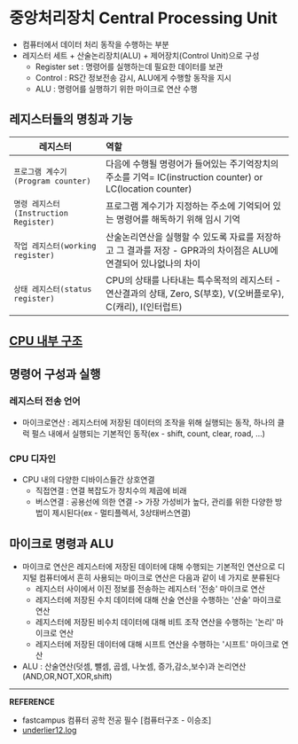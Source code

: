 # 중앙처리장치 Central Processing Unit

- 컴퓨터에서 데이터 처리 동작을 수행하는 부분
- 레지스터 세트 + 산술논리장치(ALU) + 제어장치(Control Unit)으로 구성
    - Register set : 명령어를 실행하는데 필요한 데이터를 보관
    - Control : RS간 정보전송 감시, ALU에게 수행할 동작을 지시
    - ALU : 명령어를 실행하기 위한 마이크로 연산 수행

## 레지스터들의 명칭과 기능
|레지스터 | 역할 |
|---|:---|
| `프로그램 계수기(Program counter)` |다음에 수행될 명령어가 들어있는 주기억장치의 주소를 기억= IC(instruction counter) or LC(location counter)|
| `명령 레지스터(Instruction Register)` | 프로그램 계수기가 지정하는 주소에 기억되어 있는 명령어를 해독하기 위해 임시 기억|
| `작업 레지스터(working register)` |산술논리연산을 실행할 수 있도록 자료를 저장하고 그 결과를 저장 - GPR과의 차이점은 ALU에 연결되어 있나없나의 차이|
| `상태 레지스터(status register)` | CPU의 상태를 나타내는 특수목적의 레지스터 - 연산결과의 상태, Zero, S(부호), V(오버플로우), C(캐리), I(인터럽트)|

## [CPU 내부 구조](https://velog.io/@underlier12/%EC%BB%B4%ED%93%A8%ED%84%B0%EA%B5%AC%EC%A1%B0-09-CPU-%EB%82%B4%EB%B6%80-%EA%B5%AC%EC%A1%B0%EC%99%80-%EB%A0%88%EC%A7%80%EC%8A%A4%ED%84%B0)

## 명령어 구성과 실행
### 레지스터 전송 언어
- 마이크로연산 : 레지스터에 저장된 데이터의 조작을 위해 실행되는 동작, 하나의 클럭 펄스 내에서 실행되는 기본적인 동작(ex - shift, count, clear, road, ...)

### CPU 디자인
- CPU 내의 다양한 디바이스들간 상호연결
    - 직접연결 : 연결 복잡도가 장치수의 제곱에 비래
    - 버스연결 : 공용선에 의한 연결 -> 가장 가성비가 높다, 관리를 위한 다양한 방법이 제시된다(ex - 멀티플렉서, 3상태버스연결)
    
## 마이크로 명령과 ALU
- 마이크로 연산은 레지스터에 저장된 데이터에 대해 수행되는 기본적인 연산으로 디지털 컴퓨터에서 흔히 사용되는 마이크로 연산은 다음과 같이 네 가지로 분류된다
    - 레지스터 사이에서 이진 정보를 전송하는 레지스터 '전송' 마이크로 연산
    - 레지스터에 저장된 수치 데이터에 대해 산술 연산을 수행하는 '산술' 마이크로 연산
    - 레지스터에 저장된 비수치 데이터에 대해 비트 조작 연산을 수행하는 '논리' 마이크로 연산
    - 레지스터에 저장된 데이터에 대해 시프트 연산을 수행하는 '시프트' 마이크로 연산
- ALU : 산술연산(덧셈, 뺄셈, 곱셈, 나눗셈, 증가,감소,보수)과 논리연산(AND,OR,NOT,XOR,shift)


---
__REFERENCE__
- fastcampus 컴퓨터 공학 전공 필수 [컴퓨터구조 - 이승조]    
- [underlier12.log](https://velog.io/@underlier12/%EC%BB%B4%ED%93%A8%ED%84%B0%EA%B5%AC%EC%A1%B0-09-CPU-%EB%82%B4%EB%B6%80-%EA%B5%AC%EC%A1%B0%EC%99%80-%EB%A0%88%EC%A7%80%EC%8A%A4%ED%84%B0)